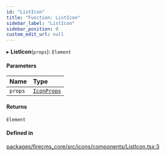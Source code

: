 ```yaml
---
id: "ListIcon"
title: "Function: ListIcon"
sidebar_label: "ListIcon"
sidebar_position: 0
custom_edit_url: null
---
```


▸ **ListIcon**(`props`): `Element`

#### Parameters

| Name | Type |
| :------ | :------ |
| `props` | [`IconProps`](../types/IconProps.md) |

#### Returns

`Element`

#### Defined in

[packages/firecms_core/src/icons/components/ListIcon.tsx:3](https://github.com/FireCMSco/firecms/blob/d45f3739/packages/firecms_core/src/icons/components/ListIcon.tsx#L3)
